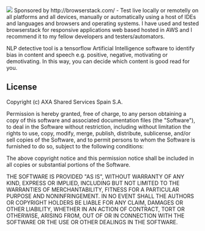 <img src="https://p14.zdusercontent.com/attachment/1015988/A0YsvjnPbqBiMMWhpwnq91ALD?token=eyJhbGciOiJkaXIiLCJlbmMiOiJBMTI4Q0JDLUhTMjU2In0..W7CLK4jEMnAPt58_QxIJ3A.a4ThDDFsxxjFPolrA7LNXI-5-dtk_142eI2IwJ6l04us_2HHXVVe0FG01jFG9hnr5gK8GFNeZfWMhJaKdepZkHHjI51kF-ESzT7Aw-zhTs8mLaFm5omEOm4c5E9jdcL-8qTJDfuyK2EL76qNqEAMR6e72WONnAVIh9e9nbh5heDzRyY5fGPWhYblylRyZKu0oCINyj5kGmPsEEhOdYbhN2tt_--_myPFmn2fbprqzRVq-0QrBtnV0-mHk9KVnPaJagkmqU3jKpfR3W89hqdXJv8NQ3KKwFhICORFeZh0NHE.WBnjivALZRBAYcXzP4cwBw"/>
Sponsored by http://browserstack.com/ - Test live locally or remotelly on all platforms and all devices, manually or automatically using a host of IDEs and languages and browsers and operating systems.  I have used and tested browserstack for responsive applications web based hosted in AWS and I recommend it to my fellow developers and testers/automators.

NLP detective tool is a tensorflow Artificial Intelligence software to identify bias in content and speech e.g. positive, negative, motivating or demotivating.  In this way, you can decide which content is good read for you.

## License

Copyright (c) AXA Shared Services Spain S.A.

Permission is hereby granted, free of charge, to any person obtaining
a copy of this software and associated documentation files (the
"Software"), to deal in the Software without restriction, including
without limitation the rights to use, copy, modify, merge, publish,
distribute, sublicense, and/or sell copies of the Software, and to
permit persons to whom the Software is furnished to do so, subject to
the following conditions:

The above copyright notice and this permission notice shall be
included in all copies or substantial portions of the Software.

THE SOFTWARE IS PROVIDED "AS IS", WITHOUT WARRANTY OF ANY KIND,
EXPRESS OR IMPLIED, INCLUDING BUT NOT LIMITED TO THE WARRANTIES OF
MERCHANTABILITY, FITNESS FOR A PARTICULAR PURPOSE AND
NONINFRINGEMENT. IN NO EVENT SHALL THE AUTHORS OR COPYRIGHT HOLDERS BE
LIABLE FOR ANY CLAIM, DAMAGES OR OTHER LIABILITY, WHETHER IN AN ACTION
OF CONTRACT, TORT OR OTHERWISE, ARISING FROM, OUT OF OR IN CONNECTION
WITH THE SOFTWARE OR THE USE OR OTHER DEALINGS IN THE SOFTWARE.

